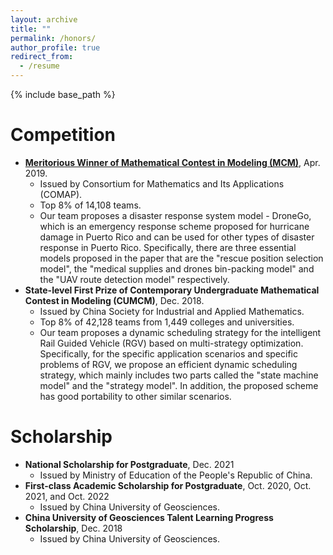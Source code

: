 ```yaml
---
layout: archive
title: ""
permalink: /honors/
author_profile: true
redirect_from:
  - /resume
---
```


{% include base_path %}

# Competition

* [**Meritorious Winner of Mathematical Contest in Modeling (MCM)**](https://www.comap-math.com/mcm/2019Certs/1903649.pdf), Apr. 2019. 
  * Issued by Consortium for Mathematics and Its Applications (COMAP). 
  * Top 8% of 14,108 teams.
  * Our team proposes a disaster response system model - DroneGo, which is an emergency response scheme proposed for hurricane damage in Puerto Rico and can be used for other types of disaster response in Puerto Rico. Specifically, there are three essential models proposed in the paper that are the "rescue position selection model", the "medical supplies and drones bin-packing model" and the "UAV route detection model" respectively.
* **State-level First Prize of Contemporary Undergraduate Mathematical Contest in Modeling (CUMCM)**, Dec. 2018.
  * Issued by China Society for Industrial and Applied Mathematics.
  * Top 8% of 42,128 teams from 1,449 colleges and universities.
  * Our team proposes a dynamic scheduling strategy for the intelligent Rail Guided Vehicle (RGV) based on multi-strategy optimization. Specifically, for the specific application scenarios and specific problems of RGV, we propose an efficient dynamic scheduling strategy, which mainly includes two parts called the "state machine model" and the "strategy model". In addition, the proposed scheme has good portability to other similar scenarios.

# Scholarship

* **National Scholarship for Postgraduate**, Dec. 2021
  * Issued by Ministry of Education of the People's Republic of China.
* **First-class Academic Scholarship for Postgraduate**, Oct. 2020, Oct. 2021, and Oct. 2022
  * Issued by China University of Geosciences.
* **China University of Geosciences Talent Learning Progress Scholarship**, Dec. 2018
  * Issued by China University of Geosciences.
 
